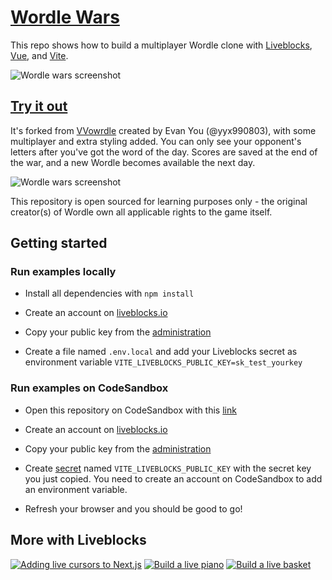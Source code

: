 # [Wordle Wars](https://wordlewars.ctnicholas.dev)

This repo shows how to build a multiplayer Wordle clone with [Liveblocks](https://liveblocks.io), [Vue](https://vuejs.org/), and [Vite](https://vitejs.dev/).

![Wordle wars screenshot](https://wordlewars.ctnicholas.dev/screenshot.png)

## [Try it out](https://wordlewars.ctnicholas.dev)


It's forked from [VVowrdle](https://github.com/yyx990803/vue-wordle) created by Evan You (@yyx990803), with some multiplayer and extra styling added.
You can only see your opponent's letters after you've got the word of the day. Scores are saved at the end of the war,
and a new Wordle becomes available the next day.

![Wordle wars screenshot](https://wordlewars.ctnicholas.dev/screenshot-visible.png)

This repository is open sourced for learning purposes only - the original creator(s) of Wordle own all applicable rights to the game itself.

## Getting started

### Run examples locally

- Install all dependencies with `npm install`

- Create an account on [liveblocks.io](https://liveblocks.io/dashboard)

- Copy your public key from the [administration](https://liveblocks.io/dashboard/apikeys)

- Create a file named `.env.local` and add your Liveblocks secret as environment variable `VITE_LIVEBLOCKS_PUBLIC_KEY=sk_test_yourkey`

### Run examples on CodeSandbox

- Open this repository on CodeSandbox with this [link](https://codesandbox.io/s/live-basket-with-liveblocks-next-js-xh3bm)

- Create an account on [liveblocks.io](https://liveblocks.io/dashboard)

- Copy your public key from the [administration](https://liveblocks.io/dashboard/apikeys)

- Create [secret](https://codesandbox.io/docs/secrets) named `VITE_LIVEBLOCKS_PUBLIC_KEY` with the secret key you just copied. You need to create an account on CodeSandbox to add an environment variable.

- Refresh your browser and you should be good to go!


## More with Liveblocks
[![Adding live cursors to Next.js](https://www.ctnicholas.dev/images/custom-thumbnails/live-cursors-with-liveblocks.png)](https://www.ctnicholas.dev/articles/live-cursors-with-liveblocks)
[![Build a live piano](https://livepiano.ctnicholas.dev/screenshot.png)](https://livepiano.ctnicholas.dev)
[![Build a live basket](https://livebasket.ctnicholas.dev/screenshot.png)](https://livebasket.ctnicholas.dev)
